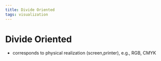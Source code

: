 ```yaml
---
title: Divide Oriented
tags: visualization
---
```


# Divide Oriented
- corresponds to physical realization (screen,printer), e.g., RGB, CMYK




























































































